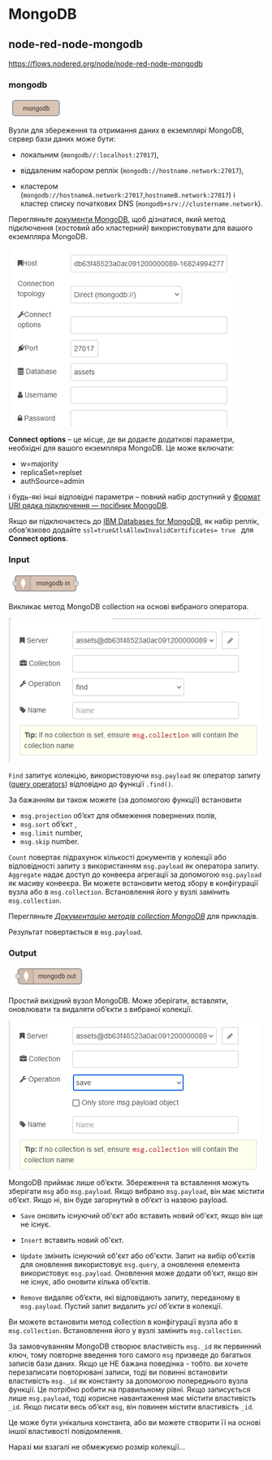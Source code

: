 # MongoDB

## node-red-node-mongodb

https://flows.nodered.org/node/node-red-node-mongodb

### mongodb

![image-20230426161714909](media/image-20230426161714909.png)

Вузли для збереження та отримання даних в екземплярі MongoDB, сервер бази даних може бути:

- локальним (`mongodb//:localhost:27017`), 

- віддаленим набором реплік (`mongodb://hostname.network:27017`), 
- кластером (`mongodb://hostnameA.network:27017`,`hostnameB.network:27017`) і кластер списку початкових DNS (`mongodb+srv://clustername.network`).

Перегляньте [документи MongoDB](https://docs.mongodb.com/manual/reference/connection-string/), щоб дізнатися, який метод підключення (хостовий або кластерний) використовувати для вашого екземпляра MongoDB.

![image-20230426162043007](media/image-20230426162043007.png)

**Connect options** – це місце, де ви додаєте додаткові параметри, необхідні для вашого екземпляра MongoDB. Це може включати:

- w=majority
- replicaSet=replset
- authSource=admin

і будь-які інші відповідні параметри – повний набір доступний у [Формат URI рядка підключення — посібник MongoDB](https://docs.mongodb.com/manual/reference/connection-string/). 

Якщо ви підключаєтесь до [IBM Databases for MongoDB](https://cloud.ibm.com/catalog/services/databases-for-mongodb-group), як набір реплік, обов’язково додайте `ssl=true&tlsAllowInvalidCertificates= true ` для **Connect options**.

### Input

![image-20230426161714909](media/image-2023042616171490912.png)

Викликає метод MongoDB collection  на основі вибраного оператора.

![image-20230426162311648](media/image-20230426162311648.png)

`Find` запитує колекцію, використовуючи `msg.payload` як оператор запиту ([query operators](https://www.mongodb.com/docs/manual/reference/operator/query/)) відповідно до функції `.find()`.

За бажанням ви також можете (за допомогою функції) встановити

- `msg.projection` об’єкт для обмеження повернених полів,
- `msg.sort` об’єкт ,
- `msg.limit` number,
- `msg.skip` number.

`Count` повертає підрахунок кількості документів у колекції або відповідності запиту з використанням `msg.payload` як оператора запиту. `Aggregate` надає доступ до конвеєра агрегації за допомогою `msg.payload` як масиву конвеєра. Ви можете встановити метод збору в конфігурації вузла або в `msg.collection`. Встановлення його у вузлі замінить `msg.collection`.

Перегляньте [*Документацію методів collection MongoDB*](http://docs.mongodb.org/manual/reference/method/db.collection.find/) для прикладів.

Результат повертається в `msg.payload`.

### Output

![image-20230426161714909](media/image-202304261617149091.png)

Простий вихідний вузол MongoDB. Може зберігати, вставляти, оновлювати та видаляти об’єкти з вибраної колекції.

![image-20230426162204804](media/image-20230426162204804.png)

MongoDB приймає лише об’єкти. Збереження та вставлення можуть зберігати `msg` або `msg.payload`. Якщо вибрано `msg.payload`, він має містити об’єкт. Якщо ні, він буде загорнутий в об’єкт із назвою payload.

- `Save` оновить існуючий об'єкт або вставить новий об'єкт, якщо він ще не існує.

- `Insert` вставить новий об'єкт.

- `Update` змінить існуючий об'єкт або об'єкти. Запит на вибір об’єктів для оновлення використовує `msg.query`, а оновлення елемента використовує `msg.payload`. Оновлення може додати об’єкт, якщо він не існує, або оновити кілька об’єктів.

- `Remove` видаляє об’єкти, які відповідають запиту, переданому в `msg.payload`. Пустий запит видалить *усі об’єкти* в колекції.

Ви можете встановити метод collection в конфігурації вузла або в `msg.collection`. Встановлення його у вузлі замінить `msg.collection`.

За замовчуванням MongoDB створює властивість `msg._id` як первинний ключ, тому повторне введення того самого `msg` призведе до багатьох записів бази даних. Якщо це НЕ бажана поведінка - тобто. ви хочете перезаписати повторювані записи, тоді ви повинні встановити властивість `msg._id` як константу за допомогою попереднього вузла функції. Це потрібно робити на правильному рівні. Якщо записується лише `msg.payload`, тоді корисне навантаження має містити властивість `_id`. Якщо писати весь об’єкт `msg`, він повинен містити властивість `_id`.

Це може бути унікальна константа, або ви можете створити її на основі іншої властивості повідомлення.

Наразі ми взагалі не обмежуємо розмір колекції...